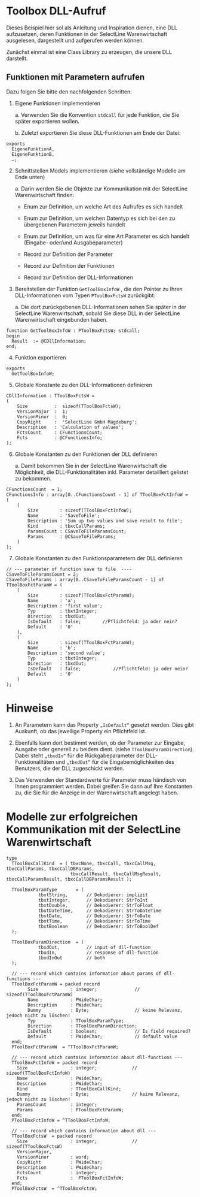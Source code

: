 # Toolbox DLL-Aufruf

Dieses Beispiel hier sol als Anleitung und Inspiration dienen, eine DLL aufzusetzen, deren Funktionen in der SelectLine Warenwirtschaft ausgelesen, dargestellt und aufgerufen werden können.


Zunächst einmal ist eine Class Library zu erzeugen, die unsere DLL darstellt.

## Funktionen mit Parametern aufrufen 

Dazu folgen Sie bitte den nachfolgenden Schritten:
1.	Eigene Funktionen implementieren
    
    a.	Verwenden Sie die Konvention `stdcall` für jede Funktion, die Sie später exportieren wollen.

    b.	Zuletzt exportieren Sie diese DLL-Funktionen am Ende der Datei:
```
exports
  EigeneFunktionA,
  EigeneFunktionB, 
  …;
```

2.	Schnittstellen Models implementieren (siehe vollständige Modelle am Ende unten)

    a.	Darin werden Sie die Objekte zur Kommunikation mit der SelectLine Warenwirtschaft finden:

     * Enum zur Definition, um welche Art des Aufrufes es sich handelt
     
     * Enum zur Definition, um welchen Datentyp es sich bei den zu übergebenen Parametern jeweils handelt
     
     * Enum zur Definition, um was für eine Art Parameter es sich handelt (Eingabe- oder/und Ausgabeparameter) 
     
     * Record zur Definition der Parameter
     
     * Record zur Definition der Funktionen
     
     * Record zur Definition der DLL-Informationen

3.	Bereitstellen der Funktion `GetToolBoxInfoW` , die den Pointer zu Ihren DLL-Informationen vom Typen `PToolBoxFctsW` zurückgibt:

    a.	Die dort zurückgebenen DLL-Informationen sehen Sie später in der SelectLine Warenwirtschaft, sobald Sie diese DLL in der SelectLine Warenwirtschaft eingebunden haben.

```
function GetToolBoxInfoW : PToolBoxFctsW; stdcall;
begin
  Result  := @CDllInformation; 
end;
```

4.	Funktion exportieren

```
exports
  GetToolBoxInfoW;
```

5.	Globale Konstante zu den DLL-Informationen definieren

```
CDllInformation : TToolBoxFctsW =
(
    Size          :  sizeof(TToolBoxFctsW);
    VersionMajor  :  1;
    VersionMinor  :  0;
    CopyRight     :  'SelectLine GmbH Magdeburg';
    Description   : 'Calculation of values';
    FctsCount     : CFunctionsCount;
    Fcts          : @CFunctionsInfo;
);
```

6.	Globale Konstanten zu den Funktionen der DLL definieren

    a.	Damit bekommen Sie in der SelectLine Warenwirtschaft die Möglichkeit, die DLL-Funktionalitäten inkl. Parameter detailliert gelistet zu bekommen.

```
CFunctionsCount  = 1;
CFunctionsInfo : array[0..CFunctionsCount - 1] of TToolBoxFctInfoW =
(
    (
        Size        : sizeof(TToolBoxFctInfoW);
        Name        : 'SaveToFile';
        Description : 'Sum up two values and save result to file';
        Kind        : tbxcCallParams;
        ParamsCount : CSaveToFileParamsCount;
        Params      : @CSaveToFileParams;
    )
);
```

7.	Globale Konstanten zu den Funktionsparametern der DLL definieren

```
// --- parameter of function save to file  ----
CSaveToFileParamsCount = 2;
CSaveToFileParams : array[0..CSaveToFileParamsCount - 1] of TToolBoxFctParamW = (
    (
        Size        : sizeof(TToolBoxFctParamW);
        Name        : 'a';
        Description : 'first value';
        Typ         : tbxtInteger;
        Direction   : tbxdOut;
        IsDefault   : false; 		//Pflichtfeld: ja oder nein?
        Default     : '0'
    ),
    (
        Size        : sizeof(TToolBoxFctParamW);
        Name        : 'b';
        Description : 'second value';
        Typ         : tbxtInteger;
        Direction   : tbxdOut;
        IsDefault   : false; 			//Pflichtfeld: ja oder nein?
        Default     : '0'
    )
);
```

# Hinweise
1.	An Parametern kann das Property `„IsDefault“` gesetzt werden. Dies gibt Auskunft, ob das jeweilige Property ein Pflichtfeld ist.

2.	Ebenfalls kann dort bestimmt werden, ob der Parameter zur Eingabe, Ausgabe oder generell zu beidem dient. (siehe `TToolBoxParamDirection`). Dabei steht `„tbxdIn“` für die Rückgabeparameter der DLL-Funktionalitäten und `„tbxdOut“` für die Eingabemöglichkeiten des Benutzers, die der DLL zugeschickt werden.

3.	Das Verwenden der Standardwerte für Parameter muss händisch von Ihnen programmiert werden. Dabei greifen Sie dann auf Ihre Konstanten zu, die Sie für die Anzeige in der Warenwirtschaft angelegt haben.


# Modelle zur erfolgreichen Kommunikation mit der SelectLine Warenwirtschaft
```
type
  TToolBoxCallKind  = ( tbxcNone, tbxcCall, tbxcCallMsg, tbxcCallParams, tbxcCallDBParams,
                        tbxcCallResult, tbxcCallMsgResult, tbxcCallParamsResult, tbxcCallDBParamsResult );

  TToolBoxParamType       = (
            tbxtString,       // Dekodierer: implizit
            tbxtInteger,      // Dekodierer: StrToInt
            tbxtDouble,       // Dekodierer: StrToFloat
            tbxtDateTime,     // Dekodierer: StrToDateTime
            tbxtDate,         // Dekodierer: StrToDate
            tbxtTime,         // Dekodierer: StrToTime
            tbxtBoolean       // Dekodierer: StrToBoolDef
  );

  TToolBoxParamDirection  = (
            tbxdOut,          // input of dll-function
            tbxdIn,           // response of dll-function
            tbxdInOut         // both
  );

  // --- record which contains information about params of dll-functions ---
  TToolBoxFctParamW = packed record
        Size            : integer;              // sizeof(TToolBoxFctParamW)
        Name            : PWideChar;
        Description     : PWideChar;
        Dummy           : Byte;                 // keine Relevanz, jedoch nicht zu löschen!
        Typ             : TToolBoxParamType;
        Direction       : TToolBoxParamDirection;
        IsDefault       : boolean;              // Is field required?
        Default         : PWideChar;            // default value
  end;
  PToolBoxFctParamW  = ^TToolBoxFctParamW;

  // --- record which contains information about dll-functions ---
  TToolBoxFctInfoW = packed record
    Size                : integer;             // sizeof(TToolBoxFctInfoW)
    Name                : PWideChar;
    Description         : PWideChar;
    Kind                : TToolBoxCallKind;
    Dummy               : Byte;                // keine Relevanz, jedoch nicht zu löschen!
    ParamsCount         : integer;
    Params              : PToolBoxFctParamW;
  end;
  PToolBoxFctInfoW = ^TToolBoxFctInfoW;

  // --- record which contains information about dll ---
  TToolBoxFctsW  = packed record
    Size                : integer;             // sizeof(TToolBoxFctsW)
    VersionMajor,
    VersionMinor        : word;
    CopyRight           : PWideChar;
    Description         : PWideChar;
    FctsCount           : integer;
    Fcts                :  PToolBoxFctInfoW;
  end;
  PToolBoxFctsW  = ^TToolBoxFctsW;
```
